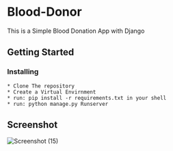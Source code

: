 # Blood-Donor
This is a Simple Blood Donation App with Django

## Getting Started

### Installing

```
* Clone The repository
* Create a Virtual Envirnment
* run: pip install -r requirements.txt in your shell
* run: python manage.py Runserver
```
## Screenshot
![Screenshot (15)](https://user-images.githubusercontent.com/44313607/64403232-c6e92600-d045-11e9-9036-54b1d5020c53.png)
